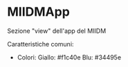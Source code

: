 # MIIDMApp
Sezione "view" dell'app del MIIDM

Caratteristiche comuni:
- Colori:
  Giallo: #f1c40e
  Blu: #34495e
